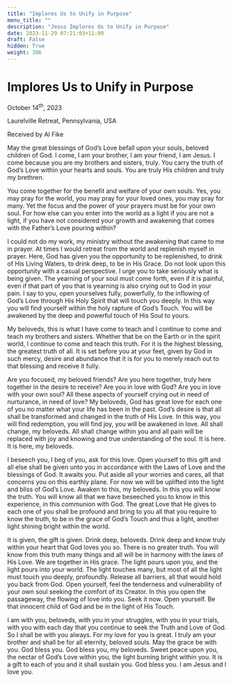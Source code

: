 ```yaml
---
title: "Implores Us to Unify in Purpose"
menu_title: ""
description: "Jesus Implores Us to Unify in Purpose"
date: 2023-11-29 07:21:03+11:00
draft: False
hidden: True
weight: 386
---
```

# Implores Us to Unify in Purpose

October 14<sup>th</sup>, 2023

Laurelville Retreat, Pennsylvania, USA

Received by Al Fike  



May the great blessings of God’s Love befall upon your souls, beloved children of God. I come, I am your brother, I am your friend, I am Jesus. I come because you are my brothers and sisters, truly. You carry the truth of God’s Love within your hearts and souls. You are truly His children and truly my brethren. 

You come together for the benefit and welfare of your own souls. Yes, you may pray for the world, you may pray for your loved ones, you may pray for many. Yet the focus and the power of your prayers must be for your own soul. For how else can you enter into the world as a light if you are not a light, if you have not considered your growth and awakening that comes with the Father’s Love pouring within? 

I could not do my work, my ministry without the awakening that came to me in prayer. At times I would retreat from the world and replenish myself in prayer. Here, God has given you the opportunity to be replenished, to drink of His Living Waters, to drink deep, to be in His Grace. Do not look upon this opportunity with a casual perspective. I urge you to take seriously what is being given. The yearning of your soul must come forth, even if it is painful, even if that part of you that is yearning is also crying out to God in your pain. I say to you, open yourselves fully, powerfully, to the inflowing of God’s Love through His Holy Spirit that will touch you deeply. In this way you will find yourself within the holy rapture of God’s Touch. You will be awakened by the deep and powerful touch of His Soul to yours. 

My beloveds, this is what I have come to teach and I continue to come and teach my brothers and sisters. Whether that be on the Earth or in the spirit world, I continue to come and teach this truth. For it is the highest blessing, the greatest truth of all. It is set before you at your feet, given by God in such mercy, desire and abundance that it is for you to merely reach out to that blessing and receive it fully. 

Are you focused, my beloved friends? Are you here together, truly here together in the desire to receive? Are you in love with God? Are you in love with your own soul? All these aspects of yourself crying out in need of nurturance, in need of love? My beloveds, God has great love for each one of you no matter what your life has been in the past. God’s desire is that all shall be transformed and changed in the truth of His Love. In this way, you will find redemption, you will find joy, you will be awakened in love. All shall change, my beloveds. All shall change within you and all pain will be replaced with joy and knowing and true understanding of the soul. It is here. It is here, my beloveds. 

I beseech you, I beg of you, ask for this love. Open yourself to this gift and all else shall be given unto you in accordance with the Laws of Love and the blessings of God. It awaits you. Put aside all your worries and cares, all that concerns you on this earthly plane. For now we will be uplifted into the light and bliss of God’s Love. Awaken to this, my beloveds. In this you will know the truth. You will know all that we have beseeched you to know in this experience, in this communion with God. The great Love that He gives to each one of you shall be profound and bring to you all that you require to know the truth, to be in the grace of God’s Touch and thus a light, another light shining bright within the world. 

It is given, the gift is given. Drink deep, beloveds. Drink deep and know truly within your heart that God loves you so. There is no greater truth. You will know from this truth many things and all will be in harmony with the laws of His Love. We are together in His grace. The light pours upon you, and the light pours into your world. The light touches many, but most of all the light must touch you deeply, profoundly. Release all barriers, all that would hold you back from God. Open yourself, feel the tenderness and vulnerability of your own soul seeking the comfort of its Creator. In this you open the passageway, the flowing of love into you. Seek it now. Open yourself. Be that innocent child of God and be in the light of His Touch. 

I am with you, beloveds, with you in your struggles, with you in your trials, with you with each day that you continue to seek the Truth and Love of God. So I shall be with you always. For my love for you is great. I truly am your brother and shall be for all eternity, beloved souls. May the grace be with you. God bless you. God bless you, my beloveds. Sweet peace upon you, the nectar of God’s Love within you, the light 
burning bright within you. It is a gift to each of you and it shall sustain you. God bless you. I am Jesus and I love you. 